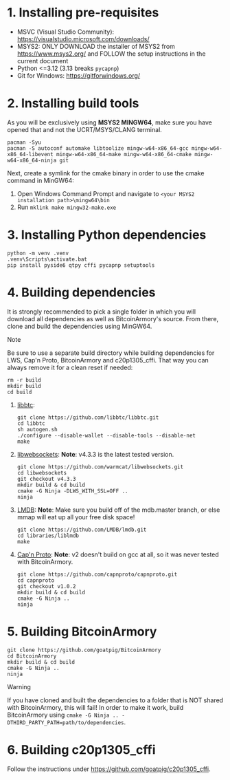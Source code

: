 # 1. Installing pre-requisites
* MSVC (Visual Studio Community): https://visualstudio.microsoft.com/downloads/
* MSYS2: ONLY DOWNLOAD the installer of MSYS2 from https://www.msys2.org/ and FOLLOW the setup instructions in the current document
* Python <=3.12 (3.13 breaks `pycapnp`)
* Git for Windows: https://gitforwindows.org/

# 2. Installing build tools
As you will be exclusively using **MSYS2 MINGW64**, make sure you have opened that and not the UCRT/MSYS/CLANG terminal.
```
pacman -Syu
pacman -S autoconf automake libtoolize mingw-w64-x86_64-gcc mingw-w64-x86_64-libevent mingw-w64-x86_64-make mingw-w64-x86_64-cmake mingw-w64-x86_64-ninja git
```
Next, create a symlink for the cmake binary in order to use the cmake command in MinGW64:

1. Open Windows Command Prompt and navigate to `<your MSYS2 installation path>\mingw64\bin`
2. Run `mklink make mingw32-make.exe`

# 3. Installing Python dependencies
```
python -m venv .venv
.venv\Scripts\activate.bat
pip install pyside6 qtpy cffi pycapnp setuptools
```

# 4. Building dependencies
It is strongly recommended to pick a single folder in which you will download all dependencies as well as BitcoinArmory's source. From there, clone and build the dependencies using MinGW64.
> [!NOTE]
> Be sure to use a separate build directory while building dependencies for LWS, Cap'n Proto, BitcoinArmory and c20p1305_cffi. That way you can always remove it for a clean reset if needed:
> ```
> rm -r build 
> mkdir build 
> cd build 
> ```
1. [libbtc](https://github.com/libbtc/libbtc):
   ```
   git clone https://github.com/libbtc/libbtc.git
   cd libbtc
   sh autogen.sh
   ./configure --disable-wallet --disable-tools --disable-net
   make
   ```
2. [libwebsockets](https://github.com/warmcat/libwebsockets):
   **Note**: v4.3.3 is the latest tested version.
   ```
   git clone https://github.com/warmcat/libwebsockets.git
   cd libwebsockets
   git checkout v4.3.3
   mkdir build & cd build
   cmake -G Ninja -DLWS_WITH_SSL=OFF ..
   ninja
   ```
3. [LMDB](https://github.com/LMDB/lmdb):
   **Note**: Make sure you build off of the mdb.master branch, or else mmap will eat up all your free disk space!
   ```
   git clone https://github.com/LMDB/lmdb.git
   cd libraries/liblmdb
   make
   ```
4. [Cap'n Proto](https://github.com/capnproto/capnproto):
   **Note**: v2 doesn't build on gcc at all, so it was never tested with BitcoinArmory.
   ```
   git clone https://github.com/capnproto/capnproto.git
   cd capnproto
   git checkout v1.0.2
   mkdir build & cd build
   cmake -G Ninja ..
   ninja
   ```
# 5. Building BitcoinArmory
```
git clone https://github.com/goatpig/BitcoinArmory
cd BitcoinArmory
mkdir build & cd build
cmake -G Ninja ..
ninja
```
> [!WARNING]
> If you have cloned and built the dependencies to a folder that is NOT shared with BitcoinArmory, this will fail! In order to make it work, build BitcoinArmory using `cmake -G Ninja .. -DTHIRD_PARTY_PATH=path/to/dependencies`.

# 6. Building c20p1305_cffi
Follow the instructions under https://github.com/goatpig/c20p1305_cffi.